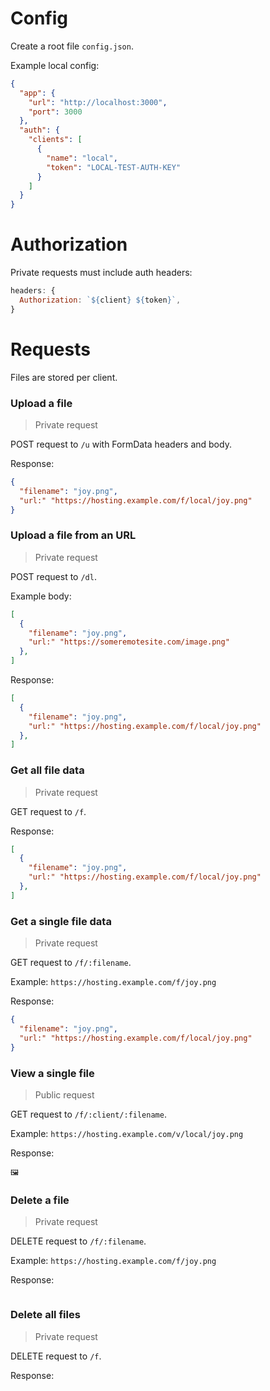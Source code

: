 # Config

Create a root file `config.json`.

Example local config:

```json
{
  "app": {
    "url": "http://localhost:3000",
    "port": 3000
  },
  "auth": {
    "clients": [
      {
        "name": "local",
        "token": "LOCAL-TEST-AUTH-KEY"
      }
    ]
  }
}
```

# Authorization

Private requests must include auth headers:

```js
headers: {
  Authorization: `${client} ${token}`,
}
```

# Requests

Files are stored per client.

### Upload a file

> Private request

POST request to `/u` with FormData headers and body.

Response:

```json
{
  "filename": "joy.png",
  "url:" "https://hosting.example.com/f/local/joy.png"
}
```

### Upload a file from an URL

> Private request

POST request to `/dl`.

Example body:

```json
[
  {
    "filename": "joy.png",
    "url:" "https://someremotesite.com/image.png"
  },
]
```

Response:

```json
[
  {
    "filename": "joy.png",
    "url:" "https://hosting.example.com/f/local/joy.png"
  },
]
```

### Get all file data

> Private request

GET request to `/f`.

Response:

```json
[
  {
    "filename": "joy.png",
    "url:" "https://hosting.example.com/f/local/joy.png"
  },
]
```

### Get a single file data

> Private request

GET request to `/f/:filename`.

Example: `https://hosting.example.com/f/joy.png`

Response:

```json
{
  "filename": "joy.png",
  "url:" "https://hosting.example.com/f/local/joy.png"
}
```

### View a single file

> Public request

GET request to `/f/:client/:filename`.

Example: `https://hosting.example.com/v/local/joy.png`

Response:

```
🖼️
```

### Delete a file

> Private request

DELETE request to `/f/:filename`.

Example: `https://hosting.example.com/f/joy.png`

Response:

```

```

### Delete all files

> Private request

DELETE request to `/f`.

Response:

```

```
